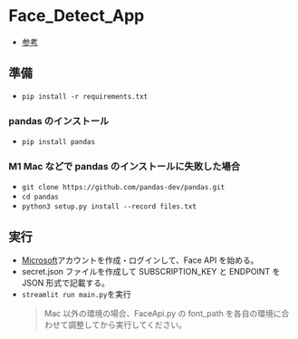 # Face_Detect_App

- [参考](https://www.youtube.com/watch?v=zpBjbK6jic0&list=WL&index=12&t=232s)

## 準備

- `pip install -r requirements.txt`

### pandas のインストール

- `pip install pandas`

### M1 Mac などで pandas のインストールに失敗した場合

- `git clone https://github.com/pandas-dev/pandas.git`
- `cd pandas`
- `python3 setup.py install --record files.txt`

## 実行

- [Microsoft](https://azure.microsoft.com/ja-jp/services/cognitive-services/face/#overview)アカウントを作成・ログインして、Face API を始める。
- secret.json ファイルを作成して SUBSCRIPTION_KEY と ENDPOINT を JSON 形式で記載する。
- `streamlit run main.py`を実行
  > Mac 以外の環境の場合、FaceApi.py の font_path を各自の環境に合わせて調整してから実行してください。

